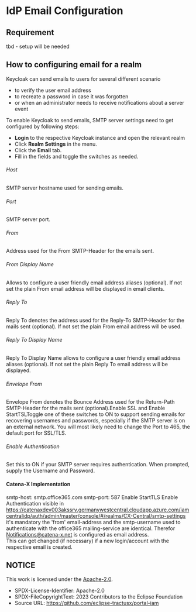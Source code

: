 # IdP Email Configuration

## Requirement

tbd - setup will be needed


## How to configuring email for a realm

Keycloak can send emails to users for several different scenario

- to verify the user email address
- to recreate a password in case it was forgotten
- or when an administrator needs to receive notifications about a server event

To enable Keycloak to send emails, SMTP server settings need to get configured by following steps:

- <strong>Login</strong> to the respective Keycloak instance and open the relevant realm
- Click <strong>Realm Settings</strong> in the menu.
- Click the <strong>Email</strong> tab.
- Fill in the fields and toggle the switches as needed.

###### Host

SMTP server hostname used for sending emails.

###### Port

SMTP server port.

###### From

Address used for the From SMTP-Header for the emails sent.

###### From Display Name

Allows to configure a user friendly email address aliases (optional). If not set the plain From email address will be displayed in email clients.

###### Reply To

Reply To denotes the address used for the Reply-To SMTP-Header for the mails sent (optional). If not set the plain From email address will be used.

###### Reply To Display Name

Reply To Display Name allows to configure a user friendly email address aliases (optional). If not set the plain Reply To email address will be displayed.

###### Envelope From

Envelope From denotes the Bounce Address used for the Return-Path SMTP-Header for the mails sent (optional).Enable SSL and Enable StartTSLToggle one of these switches to ON to support sending emails for recovering usernames and passwords, especially if the SMTP server is on an external network. You will most likely need to change the Port to 465, the default port for SSL/TLS.

###### Enable Authentication

Set this to ON if your SMTP server requires authentication. When prompted, supply the Username and Password.

#### Catena-X Implementation

smtp-host: smtp.office365.com
smtp-port: 587
Enable StartTLS
Enable Authentication
visible in https://catenaxdev003akssrv.germanywestcentral.cloudapp.azure.com/iamcentralidp/auth/admin/master/console/#/realms/CX-Central/smtp-settings
it's mandatory the 'from' email-address and the smtp-username used to authenticate with the office365 mailing-service are identical. Therefor Notifications@catena-x.net is configured as email address.  
This can get changed (if necessary) if a new login/account with the respective email is created.


## NOTICE

This work is licensed under the [Apache-2.0](https://www.apache.org/licenses/LICENSE-2.0).

- SPDX-License-Identifier: Apache-2.0
- SPDX-FileCopyrightText: 2023 Contributors to the Eclipse Foundation
- Source URL: https://github.com/eclipse-tractusx/portal-iam
